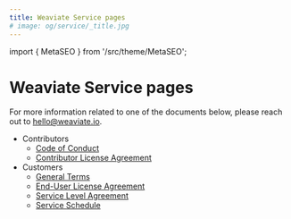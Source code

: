 ```yaml
---
title: Weaviate Service pages
# image: og/service/_title.jpg
---
```

import { MetaSEO } from '/src/theme/MetaSEO';

<MetaSEO img="og/service/_title.jpg" />

# Weaviate Service pages

For more information related to one of the documents below, please reach out to [hello@weaviate.io](mailto:hello@weaviate.io).

* Contributors
  * [Code of Conduct](/service/code-of-conduct)
  * [Contributor License Agreement](/service/contributor-license-agreement)
* Customers
  * [General Terms](/service/general-terms)
  * [End-User License Agreement](/service/EULA)
  * [Service Level Agreement](/service/sla)
  * [Service Schedule](/service/service-schedule)
